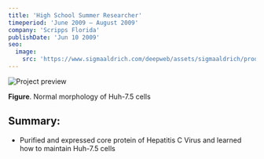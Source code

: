 ```yaml
---
title: 'High School Summer Researcher'
timeperiod: 'June 2009 – August 2009'
company: 'Scripps Florida'
publishDate: 'Jun 10 2009'
seo:
  image:
    src: 'https://www.sigmaaldrich.com/deepweb/assets/sigmaaldrich/product/images/290/368/faa01d43-0eb7-4831-915e-fea05a1dbf39/800/faa01d43-0eb7-4831-915e-fea05a1dbf39.jpg'
---
```


![Project preview](https://www.sigmaaldrich.com/deepweb/assets/sigmaaldrich/product/images/290/368/faa01d43-0eb7-4831-915e-fea05a1dbf39/800/faa01d43-0eb7-4831-915e-fea05a1dbf39.jpg)

**Figure**. Normal morphology of Huh-7.5 cells  

## Summary:

* Purified and expressed core protein of Hepatitis C Virus and learned how to maintain Huh-7.5 cells
